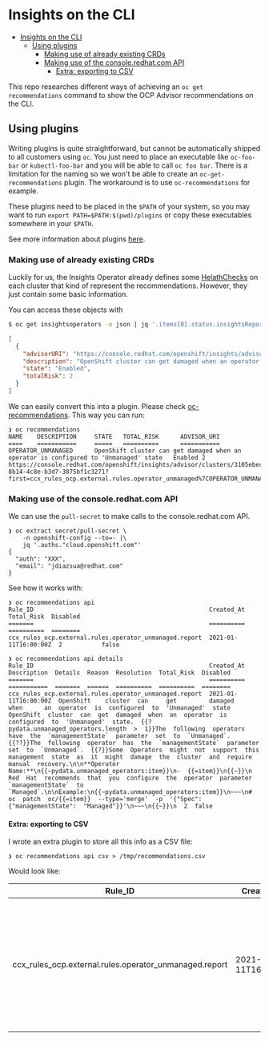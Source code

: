 # Insights on the CLI

- [Insights on the CLI](#insights-on-the-cli)
  - [Using plugins](#using-plugins)
    - [Making use of already existing CRDs](#making-use-of-already-existing-crds)
    - [Making use of the console.redhat.com API](#making-use-of-the-consoleredhatcom-api)
      - [Extra: exporting to CSV](#extra-exporting-to-csv)

This repo researches different ways of achieving an `oc get recommendations`
command to show the OCP Advisor recommendations on the CLI.

## Using plugins

Writing plugins is quite straightforward, but cannot be automatically shipped
to all customers using `oc`. You just need to place an executable like
`oc-foo-bar` or `kubectl-foo-bar` and you will be able to call `oc foo bar`.
There is a limitation for the naming so we won't be able to create an
`oc-get-recommendations` plugin. The workaround is to use `oc-recommendations`
for example.

These plugins need to be placed in the `$PATH` of your system, so you may want
to run `export PATH=$PATH:$(pwd)/plugins` or copy these executables somewhere in your
`$PATH`.

See more information about plugins [here](https://kubernetes.io/docs/tasks/extend-kubectl/kubectl-plugins/).

### Making use of already existing CRDs

Luckily for us, the Insights Operator already defines some [HelathChecks](https://github.com/openshift/api/blob/25d2eecae482743bb3bbb30e0e6a34a8bcdb1a36/operator/v1/types_insights.go#L86)
on each cluster that kind of represent the recommendations. However, they just
contain some basic information.

You can access these objects with

```sh
$ oc get insightsoperators -o json | jq '.items[0].status.insightsReport.healthChecks'
```
```json
[
  {
    "advisorURI": "https://console.redhat.com/openshift/insights/advisor/clusters/3105ebec-8b14-4c8e-b3d7-3875bf1c3271?first=ccx_rules_ocp.external.rules.operator_unmanaged%7COPERATOR_UNMANAGED",
    "description": "OpenShift cluster can get damaged when an operator is configured to 'Unmanaged' state",
    "state": "Enabled",
    "totalRisk": 2
  }
]
```

We can easily convert this into a plugin. Please check [oc-recommendations](oc-recommendations).
This way you can run:

```
❯ oc recommendations
NAME    DESCRIPTION     STATE   TOTAL_RISK      ADVISOR_URI
====    ===========     =====   ==========      ===========
OPERATOR_UNMANAGED      OpenShift cluster can get damaged when an operator is configured to 'Unmanaged' state   Enabled 2       https://console.redhat.com/openshift/insights/advisor/clusters/3105ebec-8b14-4c8e-b3d7-3875bf1c3271?first=ccx_rules_ocp.external.rules.operator_unmanaged%7COPERATOR_UNMANAGED
```

### Making use of the console.redhat.com API

We can use the `pull-secret` to make calls to the console.redhat.com API.

```
❯ oc extract secret/pull-secret \
    -n openshift-config --to=- |\
    jq '.auths."cloud.openshift.com"'
{
  "auth": "XXX",
  "email": "jdiazsua@redhat.com"
}
```

See how it works with:

```
❯ oc recommendations api
Rule_ID                                                 Created_At            Total_Risk  Disabled
=======                                                 ==========            ==========  ========
ccx_rules_ocp.external.rules.operator_unmanaged.report  2021-01-11T16:00:00Z  2           false
```

```
❯ oc recommendations api details
Rule_ID                                                 Created_At            Description  Details  Reason  Resolution  Total_Risk  Disabled
=======                                                 ==========            ===========  =======  ======  ==========  ==========  ========
ccx_rules_ocp.external.rules.operator_unmanaged.report  2021-01-11T16:00:00Z  OpenShift    cluster  can     get         damaged     when      an  operator  is  configured  to  'Unmanaged'  state  OpenShift  cluster  can  get  damaged  when  an  operator  is  configured  to  'Unmanaged'  state.  {{?pydata.unmanaged_operators.length  >  1}}The  following  operators  have  the  `managementState`  parameter  set  to  `Unmanaged`.  {{??}}The  following  operator  has  the  `managementState`  parameter  set  to  `Unmanaged`.  {{?}}Some  Operators  might  not  support  this  management  state  as  it  might  damage  the  cluster  and  require  manual  recovery.\n\n**Operator  Name:**\n{{~pydata.unmanaged_operators:item}}\n-  {{=item}}\n{{~}}\n  Red  Hat  recommends  that  you  configure  the  operator  parameter  `managementState`  to  `Managed`.\n\nExample:\n{{~pydata.unmanaged_operators:item}}\n~~~\n#  oc  patch  oc/{{=item}}  --type='merge'  -p  '{"Spec":{"managementState":  "Managed"}}'\n~~~\n{{~}}\n  2  false
```

#### Extra: exporting to CSV

I wrote an extra plugin to store all this info as a CSV file:

```
❯ oc recommendations api csv > /tmp/recommendations.csv
```

Would look like:

| Rule_ID                                                | Created_At           | Description                                                                                                                                                                       | Details                                                                                            | Reason                                                                                                                                                                                                                                                                                                                                                                                                                                                                                                                                                                                                                              | Resolution                                                                                                                                                                                                                                                                                                                                                                                                                                                                                                                 | Total_Risk | Disabled |
| ------------------------------------------------------ | -------------------- | --------------------------------------------------------------------------------------------------------------------------------------------------------------------------------- | -------------------------------------------------------------------------------------------------- | ----------------------------------------------------------------------------------------------------------------------------------------------------------------------------------------------------------------------------------------------------------------------------------------------------------------------------------------------------------------------------------------------------------------------------------------------------------------------------------------------------------------------------------------------------------------------------------------------------------------------------------- | -------------------------------------------------------------------------------------------------------------------------------------------------------------------------------------------------------------------------------------------------------------------------------------------------------------------------------------------------------------------------------------------------------------------------------------------------------------------------------------------------------------------------- | ---------- | -------- |
| ccx_rules_ocp.external.rules.operator_unmanaged.report | 2021-01-11T16:00:00Z | OpenShift  cluster    can         get           damaged         when       an                                operator        is         configured         to  'Unmanaged'  state | OpenShift  cluster  can  get  damaged  when  an  operator  is  configured  to  'Unmanaged'  state. | {{?pydata.unmanaged_operators.length  >  1}}The  following  operators  have  the  `managementState`  parameter  set  to  `Unmanaged`.  {{??}}The  following  operator  has  the  `managementState`  parameter  set  to  `Unmanaged`.  {{?}}Some  Operators  might  not  support  this  management  state  as  it  might  damage  the  cluster  and  require  manual  recovery. **Operator                                                                                  Name:** {{~pydata.unmanaged_operators:item}} -                                                                                           {{=item}} {{~}} | Red                                                                                      Hat        recommends  that          you             configure  the                               operator        parameter  `managementState`  to  `Managed`. Example: {{~pydata.unmanaged_operators:item}} ~~~ #                                                                                           oc         patch       oc/{{=item}}  --type='merge'  -p         '{"Spec":{"managementState":  "Managed"}}' ~~~ {{~}} | 2          | false    |

